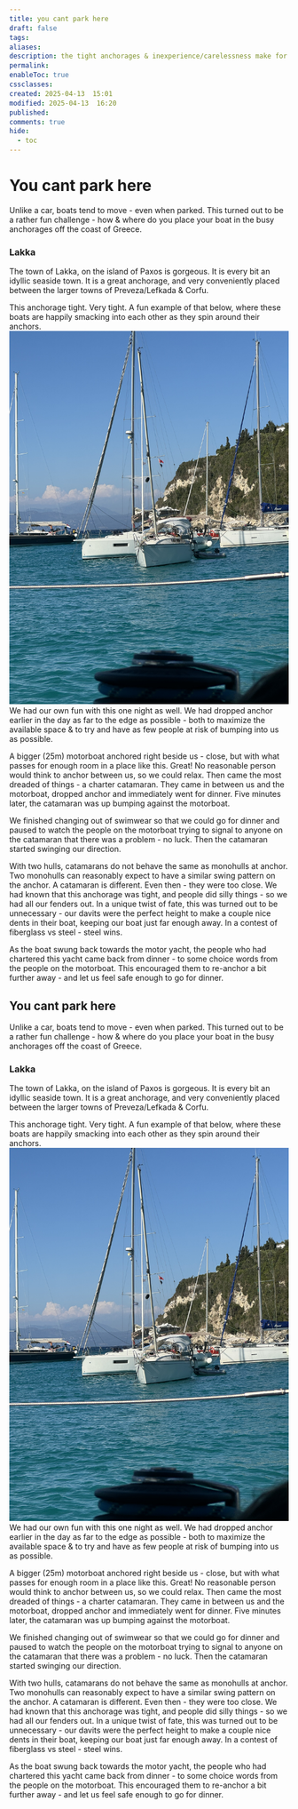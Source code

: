 ```yaml
---
title: you cant park here
draft: false
tags: 
aliases: 
description: the tight anchorages & inexperience/carelessness make for a stressful combo.
permalink: 
enableToc: true
cssclasses: 
created: 2025-04-13  15:01
modified: 2025-04-13  16:20
published: 
comments: true
hide:
  - toc
---
```

# You cant park here

Unlike a car, boats tend to move - even when parked. This turned out to be a rather fun challenge - how & where do you place your boat in the busy anchorages off the coast of Greece. 
### Lakka
The town of Lakka, on the island of Paxos is gorgeous. It is every bit an idyllic seaside town. It is a great anchorage, and very conveniently placed between the larger towns of Preveza/Lefkada & Corfu.  

This anchorage tight. Very tight. A fun example of that below, where these boats are happily smacking into each other as they spin around their anchors. 
![](attachments/lakka_bumpingboats.jpg)
We had our own fun with this one night as well. We had dropped anchor earlier in the day as far to the edge as possible - both to maximize the available space & to try and have as few people at risk of bumping into us as possible. 

A bigger (25m) motorboat anchored right beside us - close, but with what passes for enough room in a place like this. Great! No reasonable person would think to anchor between us, so we could relax. Then came the most dreaded of things - a charter catamaran. They came in between us and the motorboat, dropped anchor and immediately went for dinner. Five minutes later, the catamaran was up bumping against the motorboat. 

We finished changing out of swimwear so that we could go for dinner and paused to watch the people on the motorboat trying to signal to anyone on the catamaran that there was a problem - no luck. Then the catamaran started swinging our direction.

With two hulls, catamarans do not behave the same as monohulls at anchor. Two monohulls can reasonably expect to have a similar swing pattern on the anchor. A catamaran is different. Even then - they were too close. We had known that this anchorage was tight, and people did silly things - so we had all our fenders out. In a unique twist of fate, this was turned out to be unnecessary - our davits were the perfect height to make a couple nice dents in their boat, keeping our boat just far enough away. In a contest of fiberglass vs steel - steel wins. 

As the boat swung back towards the motor yacht, the people who had chartered this yacht came back from dinner - to some choice words from the people on the motorboat. This encouraged them to re-anchor a bit further away - and let us feel safe enough to go for dinner. 




## You cant park here
Unlike a car, boats tend to move - even when parked. This turned out to be a rather fun challenge - how & where do you place your boat in the busy anchorages off the coast of Greece. 

### Lakka
The town of Lakka, on the island of Paxos is gorgeous. It is every bit an idyllic seaside town. It is a great anchorage, and very conveniently placed between the larger towns of Preveza/Lefkada & Corfu.  

This anchorage tight. Very tight. A fun example of that below, where these boats are happily smacking into each other as they spin around their anchors. 
![](attachments/lakka_bumpingboats.jpg)
We had our own fun with this one night as well. We had dropped anchor earlier in the day as far to the edge as possible - both to maximize the available space & to try and have as few people at risk of bumping into us as possible. 

A bigger (25m) motorboat anchored right beside us - close, but with what passes for enough room in a place like this. Great! No reasonable person would think to anchor between us, so we could relax. Then came the most dreaded of things - a charter catamaran. They came in between us and the motorboat, dropped anchor and immediately went for dinner. Five minutes later, the catamaran was up bumping against the motorboat. 

We finished changing out of swimwear so that we could go for dinner and paused to watch the people on the motorboat trying to signal to anyone on the catamaran that there was a problem - no luck. Then the catamaran started swinging our direction.

With two hulls, catamarans do not behave the same as monohulls at anchor. Two monohulls can reasonably expect to have a similar swing pattern on the anchor. A catamaran is different. Even then - they were too close. We had known that this anchorage was tight, and people did silly things - so we had all our fenders out. In a unique twist of fate, this was turned out to be unnecessary - our davits were the perfect height to make a couple nice dents in their boat, keeping our boat just far enough away. In a contest of fiberglass vs steel - steel wins. 

As the boat swung back towards the motor yacht, the people who had chartered this yacht came back from dinner - to some choice words from the people on the motorboat. This encouraged them to re-anchor a bit further away - and let us feel safe enough to go for dinner. 




